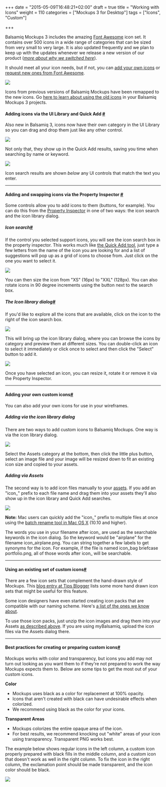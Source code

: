 +++
date = "2015-05-09T16:48:21+02:00"
draft = true
title = "Working with Icons"
weight = 110
categories = ["Mockups 3 for Desktop"]
tags = ["Icons", "Custom"]

+++

Balsamiq Mockups 3 includes the amazing [Font Awesome](http://fortawesome.github.io/Font-Awesome/) icon set. It contains over 500 icons in a wide range of categories that can be sized from very small to very large. It is also updated frequently and we plan to keep up with the updates whenever we release a new version of our product (_[more about why we switched here](http://blogs.balsamiq.com/product/2015/03/31/font-awesome/)_).

It should meet all your icon needs, but if not, you can [add your own icons](#custom) or [request new ones from Font Awesome](http://fortawesome.github.io/Font-Awesome/community/#requesting-new-icons).

![](http://media.balsamiq.com/img/support/docs/m4d/b3/icon-library.png)

Icons from previous versions of Balsamiq Mockups have been remapped to the new icons. Go [here to learn about using the old icons](http://support.balsamiq.com/customer/portal/articles/1908765#oldicons) in your Balsamiq Mockups 3 projects.

#### Adding icons via the UI Library and Quick Add [#](#uilib-quickadd)

Also new in Balsamiq 3, icons now have their own category in the UI Library so you can drag and drop them just like any other control.

![](http://media.balsamiq.com/img/support/docs/m4d/b3/icon-uilibrary.png)

Not only that, they show up in the Quick Add results, saving you time when searching by name or keyword.

![](http://media.balsamiq.com/img/support/docs/m4d/b3/icon-quickadd.png)

Icon search results are shown _below_ any UI controls that match the text you enter.

* * *

#### Adding and swapping icons via the Property Inspector [#](#inspector)

Some controls allow you to add icons to them (buttons, for example). You can do this from the [Property Inspector](http://support.balsamiq.com/customer/portal/articles/110114) in one of two ways: the icon search and the icon library dialog.

##### Icon search[#](#iconsearch)

If the control you selected support icons, you will see the icon search box in the property inspector. This works much like [the Quick Add tool](http://support.balsamiq.com/customer/portal/articles/109151#quickadd), just type a few letters from the name of the icon you are looking for and a list of suggestions will pop up as a grid of icons to choose from. Just click on the one you want to select it.

![](http://media.balsamiq.com/img/support/docs/m4d/b3/icon-search.png)

You can then size the icon from "XS" (16px) to "XXL" (128px). You can also rotate icons in 90 degree increments using the button next to the search box.

##### The Icon library dialog[#](#library)

If you'd like to explore all the icons that are available, click on the icon to the right of the icon search box.

![](http://media.balsamiq.com/img/support/docs/m4d/b3/icon-open-library.png)

This will bring up the icon library dialog, where you can browse the icons by category and preview them at different sizes. You can double-click an icon to select it immediately or click once to select and then click the "Select" button to add it.

![](http://media.balsamiq.com/img/support/docs/m4d/b3/icon-library.png)

Once you have selected an icon, you can resize it, rotate it or remove it via the Property Inspector.

* * *

#### Adding your own custom icons[#](#custom)

You can also add your own icons for use in your wireframes.

##### Adding via the icon library dialog

There are two ways to add custom icons to Balsamiq Mockups. One way is via the icon library dialog.

![](http://media.balsamiq.com/img/support/docs/m4d/b3/icon-import.png)

Select the Assets category at the bottom, then click the little plus button, select an image file and your image will be resized down to fit an existing icon size and copied to your assets.

##### Adding via Assets

The second way is to add icon files manually to your [assets](http://support.balsamiq.com/customer/portal/articles/110401). If you add an "icon_" prefix to each file name and drag them into your assets they'll also show up in the icon library and Quick Add searches.

![](http://media.balsamiq.com/img/support/docs/m4d/b3/icon-custom.png)

**Note:** Mac users can quickly add the "icon_" prefix to multiple files at once using the [batch rename tool in Mac OS X](https://support.apple.com/kb/PH19067?viewlocale=en_US&locale=en_US) (10.10 and higher).

The words you use in your filename after icon_ are used as the searchable keywords in the icon dialog. So the keyword would be "airplane" for the filename icon_airplane.png. You can string together a few labels to get synonyms for the icon. For example, if the file is named icon_bag briefcase portfolio.png, all of those words after icon_ will be searchable.

* * *

#### Using an existing set of custom icons[#](#packs)

There are a few icon sets that complement the hand-drawn style of Mockups. This [blog entry at Tips Blogger](http://www.tipsblogger.com/2009/11/30-awesome-hand-drawnsketch-icon-sets/) lists some more hand drawn icon sets that might be useful for this feature.

Some icon designers have even started creating icon packs that are compatible with our naming scheme. Here's [a list of the ones we know about](http://support.balsamiq.com/customer/portal/articles/135659#icons).

To use those icon packs, just unzip the icon images and drag them into your Assets [as described above](#assets). If you are using myBalsamiq, upload the icon files via the Assets dialog there.

* * *

#### Best practices for creating or preparing custom icons[#](#tips)

Mockups works with color and transparency, but icons you add may not turn out looking as you want them to if they're not prepared to work the way Mockups expects them to. Below are some tips to get the most out of your custom icons.

**Color**

*   Mockups uses black as a color for replacement at 100% opacity.
*   Icons that aren't created with black can have undesirable effects when colorized.
*   We recommend using black as the color for your icons.

**Transparent Areas**

*   Mockups colorizes the entire opaque area of the icon.
*   For best results, we recommend knocking out "white" areas of your icon using transparency. Transparent PNG works best.

The example below shows regular icons in the left column, a custom icon properly prepared with black fills in the middle column, and a custom icon that doesn't work as well in the right column. To fix the icon in the right column, the exclamation point should be made transparent, and the icon color should be black.

![](http://media.balsamiq.com/img/support/docs/m4d/customicon-bestpractice.png)